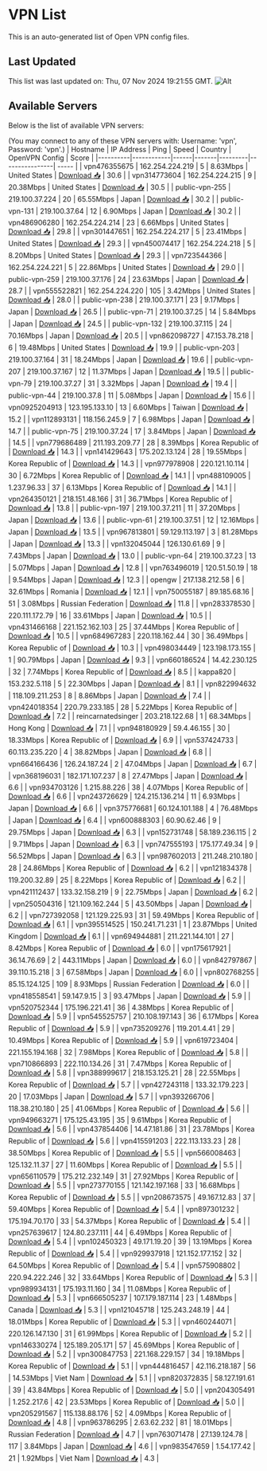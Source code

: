 # VPN List

This is an auto-generated list of Open VPN config files.

## Last Updated

This list was last updated on: Thu, 07 Nov 2024 19:21:55 GMT.
![Alt](https://repobeats.axiom.co/api/embed/186b98318ef1479477931607c1ad7d823f12451f.svg "Repobeats analytics image")

## Available Servers

Below is the list of available VPN servers:

(You may connect to any of these VPN servers with: Username: 'vpn', Password: 'vpn'.)
| Hostname | IP Address | Ping | Speed | Country | OpenVPN Config | Score |
|----------|------------|------|-------|---------|----------------| ----- |
| vpn476355675 | 162.254.224.219 | 5 | 8.63Mbps | United States | [Download 📥](./configs/server_0_US.ovpn) | 30.6 |
| vpn314773604 | 162.254.224.215 | 9 | 20.38Mbps | United States | [Download 📥](./configs/server_1_US.ovpn) | 30.5 |
| public-vpn-255 | 219.100.37.224 | 20 | 65.55Mbps | Japan | [Download 📥](./configs/server_2_JP.ovpn) | 30.2 |
| public-vpn-131 | 219.100.37.64 | 12 | 6.90Mbps | Japan | [Download 📥](./configs/server_3_JP.ovpn) | 30.2 |
| vpn486906280 | 162.254.224.214 | 23 | 6.66Mbps | United States | [Download 📥](./configs/server_4_US.ovpn) | 29.8 |
| vpn301447651 | 162.254.224.217 | 5 | 23.41Mbps | United States | [Download 📥](./configs/server_5_US.ovpn) | 29.3 |
| vpn450074417 | 162.254.224.218 | 5 | 8.20Mbps | United States | [Download 📥](./configs/server_6_US.ovpn) | 29.3 |
| vpn723544366 | 162.254.224.221 | 5 | 22.86Mbps | United States | [Download 📥](./configs/server_7_US.ovpn) | 29.0 |
| public-vpn-259 | 219.100.37.176 | 24 | 23.63Mbps | Japan | [Download 📥](./configs/server_8_JP.ovpn) | 28.7 |
| vpn555522821 | 162.254.224.220 | 105 | 3.42Mbps | United States | [Download 📥](./configs/server_9_US.ovpn) | 28.0 |
| public-vpn-238 | 219.100.37.171 | 23 | 9.17Mbps | Japan | [Download 📥](./configs/server_10_JP.ovpn) | 26.5 |
| public-vpn-71 | 219.100.37.25 | 14 | 5.84Mbps | Japan | [Download 📥](./configs/server_11_JP.ovpn) | 24.5 |
| public-vpn-132 | 219.100.37.115 | 24 | 70.16Mbps | Japan | [Download 📥](./configs/server_12_JP.ovpn) | 20.5 |
| vpn862098727 | 47.153.78.218 | 6 | 19.48Mbps | United States | [Download 📥](./configs/server_13_US.ovpn) | 19.9 |
| public-vpn-203 | 219.100.37.164 | 31 | 18.24Mbps | Japan | [Download 📥](./configs/server_14_JP.ovpn) | 19.6 |
| public-vpn-207 | 219.100.37.167 | 12 | 11.37Mbps | Japan | [Download 📥](./configs/server_15_JP.ovpn) | 19.5 |
| public-vpn-79 | 219.100.37.27 | 31 | 3.32Mbps | Japan | [Download 📥](./configs/server_16_JP.ovpn) | 19.4 |
| public-vpn-44 | 219.100.37.8 | 11 | 5.08Mbps | Japan | [Download 📥](./configs/server_17_JP.ovpn) | 15.6 |
| vpn0925204913 | 123.195.133.10 | 13 | 6.60Mbps | Taiwan | [Download 📥](./configs/server_18_TW.ovpn) | 15.2 |
| vpn112893131 | 118.156.245.9 | 7 | 6.98Mbps | Japan | [Download 📥](./configs/server_19_JP.ovpn) | 14.7 |
| public-vpn-75 | 219.100.37.24 | 17 | 3.84Mbps | Japan | [Download 📥](./configs/server_20_JP.ovpn) | 14.5 |
| vpn779686489 | 211.193.209.77 | 28 | 8.39Mbps | Korea Republic of | [Download 📥](./configs/server_21_KR.ovpn) | 14.3 |
| vpn141429643 | 175.202.13.124 | 28 | 19.55Mbps | Korea Republic of | [Download 📥](./configs/server_22_KR.ovpn) | 14.3 |
| vpn977978908 | 220.121.10.114 | 30 | 6.72Mbps | Korea Republic of | [Download 📥](./configs/server_23_KR.ovpn) | 14.1 |
| vpn488109005 | 1.237.96.33 | 37 | 6.13Mbps | Korea Republic of | [Download 📥](./configs/server_24_KR.ovpn) | 14.1 |
| vpn264350121 | 218.151.48.166 | 31 | 36.71Mbps | Korea Republic of | [Download 📥](./configs/server_25_KR.ovpn) | 13.8 |
| public-vpn-197 | 219.100.37.211 | 11 | 37.20Mbps | Japan | [Download 📥](./configs/server_26_JP.ovpn) | 13.6 |
| public-vpn-61 | 219.100.37.51 | 12 | 12.16Mbps | Japan | [Download 📥](./configs/server_27_JP.ovpn) | 13.5 |
| vpn967813801 | 59.129.113.197 | 3 | 81.28Mbps | Japan | [Download 📥](./configs/server_28_JP.ovpn) | 13.3 |
| vpn132045044 | 126.130.61.69 | 9 | 7.43Mbps | Japan | [Download 📥](./configs/server_29_JP.ovpn) | 13.0 |
| public-vpn-64 | 219.100.37.23 | 13 | 5.07Mbps | Japan | [Download 📥](./configs/server_30_JP.ovpn) | 12.8 |
| vpn763496019 | 120.51.50.19 | 18 | 9.54Mbps | Japan | [Download 📥](./configs/server_31_JP.ovpn) | 12.3 |
| opengw | 217.138.212.58 | 6 | 32.61Mbps | Romania | [Download 📥](./configs/server_32_RO.ovpn) | 12.1 |
| vpn750055187 | 89.185.68.16 | 51 | 3.08Mbps | Russian Federation | [Download 📥](./configs/server_33_RU.ovpn) | 11.8 |
| vpn283378530 | 220.111.172.79 | 16 | 33.61Mbps | Japan | [Download 📥](./configs/server_34_JP.ovpn) | 10.5 |
| vpn431466168 | 221.152.162.103 | 25 | 37.44Mbps | Korea Republic of | [Download 📥](./configs/server_35_KR.ovpn) | 10.5 |
| vpn684967283 | 220.118.162.44 | 30 | 36.49Mbps | Korea Republic of | [Download 📥](./configs/server_36_KR.ovpn) | 10.3 |
| vpn498034449 | 123.198.173.155 | 1 | 90.79Mbps | Japan | [Download 📥](./configs/server_37_JP.ovpn) | 9.3 |
| vpn660186524 | 14.42.230.125 | 32 | 7.74Mbps | Korea Republic of | [Download 📥](./configs/server_38_KR.ovpn) | 8.5 |
| kappa820 | 153.232.5.118 | 5 | 22.30Mbps | Japan | [Download 📥](./configs/server_39_JP.ovpn) | 8.1 |
| vpn822994632 | 118.109.211.253 | 8 | 8.86Mbps | Japan | [Download 📥](./configs/server_40_JP.ovpn) | 7.4 |
| vpn424018354 | 220.79.233.185 | 28 | 5.22Mbps | Korea Republic of | [Download 📥](./configs/server_41_KR.ovpn) | 7.2 |
| reincarnatedsinger | 203.218.122.68 | 1 | 68.34Mbps | Hong Kong | [Download 📥](./configs/server_42_HK.ovpn) | 7.1 |
| vpn948180929 | 59.4.46.155 | 30 | 18.33Mbps | Korea Republic of | [Download 📥](./configs/server_43_KR.ovpn) | 6.9 |
| vpn537424733 | 60.113.235.220 | 4 | 38.82Mbps | Japan | [Download 📥](./configs/server_44_JP.ovpn) | 6.8 |
| vpn664166436 | 126.24.187.24 | 2 | 47.04Mbps | Japan | [Download 📥](./configs/server_45_JP.ovpn) | 6.7 |
| vpn368196031 | 182.171.107.237 | 8 | 27.47Mbps | Japan | [Download 📥](./configs/server_46_JP.ovpn) | 6.6 |
| vpn934703126 | 1.215.88.226 | 38 | 4.07Mbps | Korea Republic of | [Download 📥](./configs/server_47_KR.ovpn) | 6.6 |
| vpn243726629 | 124.215.136.214 | 11 | 6.93Mbps | Japan | [Download 📥](./configs/server_48_JP.ovpn) | 6.6 |
| vpn375776681 | 60.124.101.188 | 4 | 76.48Mbps | Japan | [Download 📥](./configs/server_49_JP.ovpn) | 6.4 |
| vpn600888303 | 60.90.62.46 | 9 | 29.75Mbps | Japan | [Download 📥](./configs/server_50_JP.ovpn) | 6.3 |
| vpn152731748 | 58.189.236.115 | 2 | 9.71Mbps | Japan | [Download 📥](./configs/server_51_JP.ovpn) | 6.3 |
| vpn747555193 | 175.177.49.34 | 9 | 56.52Mbps | Japan | [Download 📥](./configs/server_52_JP.ovpn) | 6.3 |
| vpn987602013 | 211.248.210.180 | 28 | 24.86Mbps | Korea Republic of | [Download 📥](./configs/server_53_KR.ovpn) | 6.2 |
| vpn121834378 | 119.200.32.89 | 25 | 8.22Mbps | Korea Republic of | [Download 📥](./configs/server_54_KR.ovpn) | 6.2 |
| vpn421112437 | 133.32.158.219 | 9 | 22.75Mbps | Japan | [Download 📥](./configs/server_55_JP.ovpn) | 6.2 |
| vpn250504316 | 121.109.162.244 | 5 | 43.50Mbps | Japan | [Download 📥](./configs/server_56_JP.ovpn) | 6.2 |
| vpn727392058 | 121.129.225.93 | 31 | 59.49Mbps | Korea Republic of | [Download 📥](./configs/server_57_KR.ovpn) | 6.1 |
| vpn395514525 | 150.241.71.231 | 1 | 23.87Mbps | United Kingdom | [Download 📥](./configs/server_58_GB.ovpn) | 6.1 |
| vpn694944881 | 211.221.144.101 | 27 | 8.42Mbps | Korea Republic of | [Download 📥](./configs/server_59_KR.ovpn) | 6.0 |
| vpn175617921 | 36.14.76.69 | 2 | 443.11Mbps | Japan | [Download 📥](./configs/server_60_JP.ovpn) | 6.0 |
| vpn842797867 | 39.110.15.218 | 3 | 67.58Mbps | Japan | [Download 📥](./configs/server_61_JP.ovpn) | 6.0 |
| vpn802768255 | 85.15.124.125 | 109 | 8.93Mbps | Russian Federation | [Download 📥](./configs/server_62_RU.ovpn) | 6.0 |
| vpn418558541 | 59.147.9.15 | 3 | 93.47Mbps | Japan | [Download 📥](./configs/server_63_JP.ovpn) | 5.9 |
| vpn520752344 | 175.196.221.41 | 36 | 4.38Mbps | Korea Republic of | [Download 📥](./configs/server_64_KR.ovpn) | 5.9 |
| vpn545525757 | 210.108.197.143 | 36 | 6.17Mbps | Korea Republic of | [Download 📥](./configs/server_65_KR.ovpn) | 5.9 |
| vpn735209276 | 119.201.4.41 | 29 | 10.49Mbps | Korea Republic of | [Download 📥](./configs/server_66_KR.ovpn) | 5.9 |
| vpn619723404 | 221.155.194.168 | 32 | 7.98Mbps | Korea Republic of | [Download 📥](./configs/server_67_KR.ovpn) | 5.8 |
| vpn710866893 | 222.110.134.26 | 31 | 7.47Mbps | Korea Republic of | [Download 📥](./configs/server_68_KR.ovpn) | 5.8 |
| vpn388999617 | 218.153.125.21 | 28 | 22.55Mbps | Korea Republic of | [Download 📥](./configs/server_69_KR.ovpn) | 5.7 |
| vpn427243118 | 133.32.179.223 | 20 | 17.03Mbps | Japan | [Download 📥](./configs/server_70_JP.ovpn) | 5.7 |
| vpn393266706 | 118.38.210.180 | 25 | 41.06Mbps | Korea Republic of | [Download 📥](./configs/server_71_KR.ovpn) | 5.6 |
| vpn949663271 | 175.125.43.195 | 35 | 9.61Mbps | Korea Republic of | [Download 📥](./configs/server_72_KR.ovpn) | 5.6 |
| vpn437854406 | 14.47.181.86 | 31 | 23.78Mbps | Korea Republic of | [Download 📥](./configs/server_73_KR.ovpn) | 5.6 |
| vpn415591203 | 222.113.133.23 | 28 | 38.50Mbps | Korea Republic of | [Download 📥](./configs/server_74_KR.ovpn) | 5.5 |
| vpn566008463 | 125.132.11.37 | 27 | 11.60Mbps | Korea Republic of | [Download 📥](./configs/server_75_KR.ovpn) | 5.5 |
| vpn656110579 | 175.212.232.149 | 31 | 27.92Mbps | Korea Republic of | [Download 📥](./configs/server_76_KR.ovpn) | 5.5 |
| vpn273770155 | 121.142.197.168 | 33 | 16.68Mbps | Korea Republic of | [Download 📥](./configs/server_77_KR.ovpn) | 5.5 |
| vpn208673575 | 49.167.12.83 | 37 | 59.40Mbps | Korea Republic of | [Download 📥](./configs/server_78_KR.ovpn) | 5.4 |
| vpn897301232 | 175.194.70.170 | 33 | 54.37Mbps | Korea Republic of | [Download 📥](./configs/server_79_KR.ovpn) | 5.4 |
| vpn257639617 | 124.80.237.111 | 44 | 6.49Mbps | Korea Republic of | [Download 📥](./configs/server_80_KR.ovpn) | 5.4 |
| vpn102450323 | 49.171.19.20 | 39 | 13.19Mbps | Korea Republic of | [Download 📥](./configs/server_81_KR.ovpn) | 5.4 |
| vpn929937918 | 121.152.177.152 | 32 | 64.50Mbps | Korea Republic of | [Download 📥](./configs/server_82_KR.ovpn) | 5.4 |
| vpn575908802 | 220.94.222.246 | 32 | 33.64Mbps | Korea Republic of | [Download 📥](./configs/server_83_KR.ovpn) | 5.3 |
| vpn989934131 | 175.193.11.160 | 34 | 11.08Mbps | Korea Republic of | [Download 📥](./configs/server_84_KR.ovpn) | 5.3 |
| vpn666505237 | 107.179.187.114 | 23 | 1.48Mbps | Canada | [Download 📥](./configs/server_85_CA.ovpn) | 5.3 |
| vpn121045718 | 125.243.248.19 | 44 | 18.01Mbps | Korea Republic of | [Download 📥](./configs/server_86_KR.ovpn) | 5.3 |
| vpn460244071 | 220.126.147.130 | 31 | 61.99Mbps | Korea Republic of | [Download 📥](./configs/server_87_KR.ovpn) | 5.2 |
| vpn146330274 | 125.189.205.171 | 57 | 45.69Mbps | Korea Republic of | [Download 📥](./configs/server_88_KR.ovpn) | 5.2 |
| vpn300847753 | 221.168.229.157 | 34 | 19.18Mbps | Korea Republic of | [Download 📥](./configs/server_89_KR.ovpn) | 5.1 |
| vpn444816457 | 42.116.218.187 | 56 | 14.53Mbps | Viet Nam | [Download 📥](./configs/server_90_VN.ovpn) | 5.1 |
| vpn820372835 | 58.127.191.61 | 39 | 43.84Mbps | Korea Republic of | [Download 📥](./configs/server_91_KR.ovpn) | 5.0 |
| vpn204305491 | 1.252.217.6 | 42 | 23.53Mbps | Korea Republic of | [Download 📥](./configs/server_92_KR.ovpn) | 5.0 |
| vpn205291567 | 115.138.88.176 | 52 | 4.09Mbps | Korea Republic of | [Download 📥](./configs/server_93_KR.ovpn) | 4.8 |
| vpn963786295 | 2.63.62.232 | 81 | 18.01Mbps | Russian Federation | [Download 📥](./configs/server_94_RU.ovpn) | 4.7 |
| vpn763071478 | 27.139.124.78 | 117 | 3.84Mbps | Japan | [Download 📥](./configs/server_95_JP.ovpn) | 4.6 |
| vpn983547659 | 1.54.177.42 | 21 | 1.92Mbps | Viet Nam | [Download 📥](./configs/server_96_VN.ovpn) | 4.3 |
